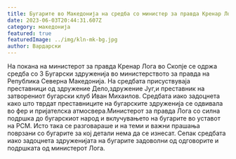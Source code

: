 ```yaml
---
title: Бугарите во Македонија на средба со министер за правда Кренар Лога
date: 2023-06-03T20:44:31.607Z
category: македонија
featured: true
featuredImage: ../img/kln-mk-bg.jpg
author: Вардарски
---
```

<!--StartFragment-->

На покана на министерот за правда Кренар Лога во Скопје се одржа средба со 3 Бугарски здруженија во министерството за правда на Република Северна Македонија. На средбата присуствуваја преставници од здружение Дело,здружение Југ,и преставник на затворениот бугарски клуб Иван Михаилов. Средбата иако задоцнета како што тврдат преставниците на бугарските здруженија се одвивала во фер и пријателска атмосвера.Министерот за правда Лога со силна подршка до бугарскиот народ и вклучувањето на бугарите во уставот на РСМ. Исто така се разговараше и на теми и важни прашања поврзани со бугарите за кој детали нема да се изнесат. Сепак средбата иако задоцнета здруженијата на бугарите задоволни од одговорите и подршката од министерот Лога.

<!--EndFragment-->